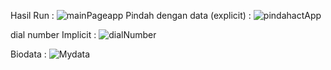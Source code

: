 Hasil Run : ![mainPageapp](https://github.com/hack-STACK/Intent-ex-im/assets/60134671/2a0f473c-2780-4627-af5d-c35d07f5b763)
Pindah dengan data (explicit) : 
![pindahactApp](https://github.com/hack-STACK/Intent-ex-im/assets/60134671/2a2b2f09-5788-443a-8d52-66af60d166ad)

dial number Implicit : ![dialNumber](https://github.com/hack-STACK/Intent-ex-im/assets/60134671/5790fd1b-073c-40bd-b8f7-cab551409cb9)

Biodata : ![Mydata](https://github.com/hack-STACK/Intent-ex-im/assets/60134671/519b0300-a2e4-4153-a71d-6d6320b36dbd)




